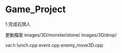 # Game_Project
1.完成石頭人

更動檔案
images/3D/monster/stone/
images/3D/drop/

var.h
lunch.cpp
event.cpp
enemy_move3D.cpp
